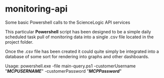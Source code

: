 # monitoring-api
Some basic Powershell calls to the ScienceLogic API services

This particular **Powershell** script has been designed to be a simple daily scheduled task pull of monitoring data into a single .csv file located in the project folder.

Once the .csv file has been created it could quite simply be integrated into a database of some sort for rendering into graphs and other dashboards.

Usage: powershell.exe -file main-query.ps1 -customerUsername "***MCPUSERNAME***" -customerPassword "***MCPPassword***"
